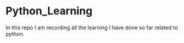# Python_Learning

In this repo I am recording all the learning I have done so far related to python. 
